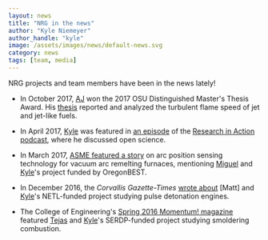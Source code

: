 ```yaml
---
layout: news
title: "NRG in the news"
author: "Kyle Niemeyer"
author_handle: "kyle"
image: /assets/images/news/default-news.svg
category: news
tags: [team, media]
---
```

NRG projects and team members have been in the news lately!

 - In October 2017, [AJ] won the 2017 OSU Distinguished Master's Thesis Award. His [thesis](http://hdl.handle.net/1957/60072) reported and analyzed the turbulent flame speed of jet and jet-like fuels.

 - In April 2017, [Kyle] was featured in [an episode](http://ecampus.oregonstate.edu/research/podcast/e56/) of the [Research in Action podcast](http://ecampus.oregonstate.edu/research/podcast/), where he discussed open science.

 - In March 2017, [ASME featured a story](https://www.asme.org/engineering-topics/articles/manufacturing-design/visualizing-greener-specialty-metals) on arc position sensing technology for vacuum arc remelting furnaces, mentioning [Miguel] and [Kyle]'s project funded by OregonBEST.

 - In December 2016, the *Corvallis Gazette-Times* [wrote about](http://www.gazettetimes.com/news/local/research-starts-off-with-a-bang/article_571a90b7-d8e9-5a1d-b8d6-81f92b6ea802.html) [Matt] and [Kyle]'s NETL-funded project studying pulse detonation engines.

 - The College of Engineering's [Spring 2016 Momentum! magazine](http://www.journalgraphicsdigitalpublications.com/epubs/OSUALUMNIASSOCIATIONINC/EngineeringMomentumSpring2016/viewer/desktop/#page/14) featured [Tejas] and [Kyle]'s SERDP-funded project studying smoldering combustion.


[Kyle]: /team/kyle-niemeyer
[Miguel]: /team/miguel-soler
[AJ]: /team/aj-fillo
[Tejas]: /team/tejas-mulky
